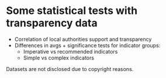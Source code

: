 # Some statistical tests with transparency data
- Correlation of local authorities support and transparency
- Differences in avgs + significance tests for indicator groups:
  - Imperative vs recommended indicators
  - Simple vs complex indicators

Datasets are not disclosed due to copyright reasons.
